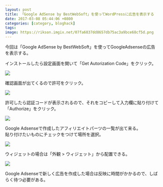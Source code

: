 ```yaml
---
layout: post
title: 「Google AdSense by BestWebSoft」を使ってWordPressに広告を表示する
date: 2017-03-08 05:44:06 +0800
categories: [category, bloghack]
tags: 
image: https://rikson.imgix.net/07fa6837dd8657db75ac3a9bce68cf5d.png
---
```

今回は「Google AdSense by BestWebSoft」を使ってGoogleAdsenseの広告を表示する。

インストールしたら設定画面を開いて「Get Autorization Code」をクリック。

![](https://rikson.imgix.net/40F24473-2E20-484D-B9EF-F708B8708E3D.png)

確認画面が出てくるので許可をクリック。

![](https://rikson.imgix.net/B816FF90-9DF7-41E1-B737-6C151F88B314.png)

許可したら認証コードが表示されるので、それをコピーして入力欄に貼り付けて「Authorize」をクリック。

![](https://rikson.imgix.net/B87AA6A8-34A8-4843-9225-88325C3E4A53.png)

Google Adsenseで作成したアフィリエイトパーツの一覧が出て来る。  
貼り付けたいものにチェックをつけて場所を選択。

![](https://rikson.imgix.net/36F3FEDB-BD68-447D-90D8-23E33BDCC8E1-1.png)

ウィジェットの場合は「外観 > ウィジェット」から配置できる。

![](https://rikson.imgix.net/46B0C799-1408-4276-9C05-2B93CF2A7B91-1.png)

Google Adsenseで新しく広告を作成した場合は反映に時間がかかるので、しばらく待つ必要がある。

